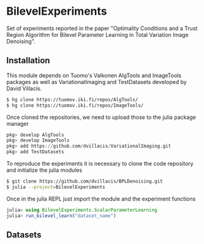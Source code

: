 # BilevelExperiments

Set of experiments reported in the paper "Optimality Conditions and a Trust Region Algorithm for Bilevel Parameter Learning in Total Variation Image Denoising".

## Installation
This module depends on Tuomo's Valkonen AlgTools and ImageTools packages as well as VariationalImaging and TestDatasets developed by David Villacís.

```sh
$ hg clone https://tuomov.iki.fi/repos/AlgTools/
$ hg clone https://tuomov.iki.fi/repos/ImageTools/
```

Once cloned the repositories, we need to upload those to the julia package manager

```julia
pkg> develop AlgTools
pkg> develop ImageTools
pkg> add https://github.com/dvillacis/VariationalImaging.git
pkg> add TestDatasets
```

To reproduce the experiments it is necessary to clone the code repository and initialize the julia modules

```sh
$ git clone https://github.com/dvillacis/BPLDenoising.git
$ julia --project=BilevelExperiments
```

Once in the julia REPL just import the module and the experiment functions

```julia
julia> using BilevelExperiments.ScalarParameterLearning
julia> run_bilevel_learn("dataset_name")
```

## Datasets

